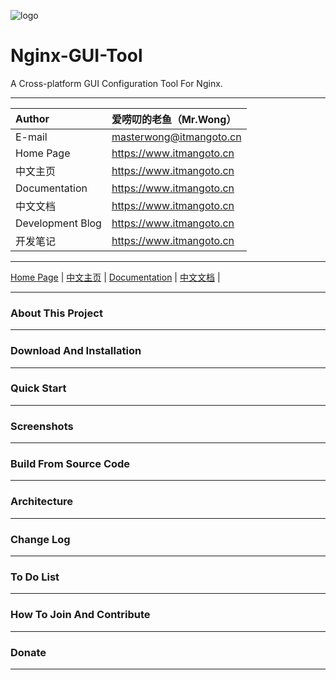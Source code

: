 ![logo](https://www.itmangoto.cn/wp-content/uploads/2018/05/logo_nginx_gui_tool.jpg)

# Nginx-GUI-Tool

A Cross-platform GUI Configuration Tool For Nginx.

****

| Author | 爱唠叨的老鱼（Mr.Wong）|
| :------ | :--------- |
| E-mail | masterwong@itmangoto.cn |
| Home Page | https://www.itmangoto.cn |
| 中文主页 | https://www.itmangoto.cn |
| Documentation | https://www.itmangoto.cn |
| 中文文档 | https://www.itmangoto.cn |
| Development Blog | https://www.itmangoto.cn |
| 开发笔记 | https://www.itmangoto.cn |

****

[Home Page](https://www.itmangoto.cn) | [中文主页](https://www.itmangoto.cn) | [Documentation](https://www.itmangoto.cn) | [中文文档](https://www.itmangoto.cn) |

****

### About This Project

****

### Download And Installation

****

### Quick Start

****

### Screenshots

****

### Build From Source Code

****

### Architecture

****

### Change Log

****

### To Do List

****

### How To Join And Contribute

****

### Donate

****
